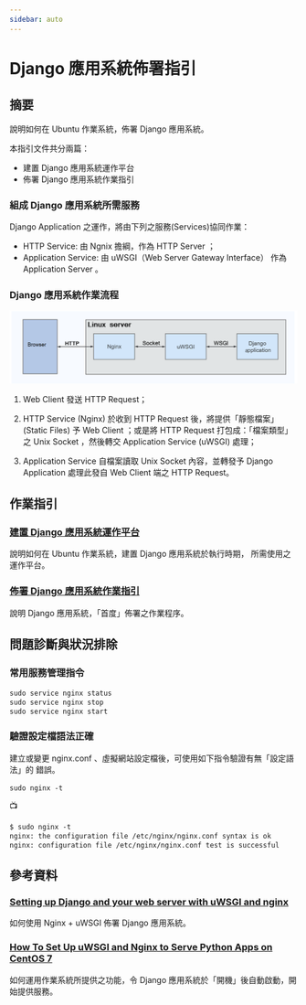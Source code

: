 ```yaml
---
sidebar: auto
---
```


# Django 應用系統佈署指引

## 摘要

說明如何在 Ubuntu 作業系統，佈署 Django 應用系統。

本指引文件共分兩篇：
 - 建置 Django 應用系統運作平台
 - 佈署 Django 應用系統作業指引

### 組成 Django 應用系統所需服務

Django Application 之運作，將由下列之服務(Services)協同作業：

- HTTP Service: 由 Ngnix 擔綱，作為 HTTP Server ；
- Application Service: 由 uWSGI（Web Server Gateway Interface） 作為 Application Server 。

### Django 應用系統作業流程

![](./imgs/client-nginx-uwsgi-django.png)

1. Web Client 發送 HTTP Request；

2. HTTP Service (Nginx) 於收到 HTTP Request 後，將提供「靜態檔案」 (Static Files) 予 Web Client ；或是將 HTTP Request 打包成：「檔案類型」 之 Unix Socket ，然後轉交 Application Service (uWSGI) 處理；

3. Application Service 自檔案讀取 Unix Socket 內容，並轉發予 Django Application 處理此發自 Web Client 端之 HTTP Request。

## 作業指引

### [建置 Django 應用系統運作平台](./deploy-django-app-s01.md)

說明如何在 Ubuntu 作業系統，建置 Django 應用系統於執行時期，
所需使用之運作平台。

### [佈署 Django 應用系統作業指引](./deploy-django-app-s02.md)

說明 Django 應用系統，「首度」佈署之作業程序。

## 問題診斷與狀況排除

### 常用服務管理指令

```
sudo service nginx status
sudo service nginx stop
sudo service nginx start
```

### 驗證設定檔語法正確

建立或變更 nginx.conf 、虛擬網站設定檔後，可使用如下指令驗證有無「設定語法」的 錯誤。

```
sudo nginx -t
```

📺

```
$ sudo nginx -t
nginx: the configuration file /etc/nginx/nginx.conf syntax is ok
nginx: configuration file /etc/nginx/nginx.conf test is successful
```


## 參考資料

### [Setting up Django and your web server with uWSGI and nginx](https://uwsgi-docs.readthedocs.io/en/latest/tutorials/Django_and_nginx.html?fbclid=IwAR2NF6La2CNVljdTPr79dg4zy9S91e0pkyHqp8zTkj0DihpLrGoL04-lyzc)

如何使用 Nginx + uWSGI 佈署 Django 應用系統。 

### [How To Set Up uWSGI and Nginx to Serve Python Apps on CentOS 7](https://www.digitalocean.com/community/tutorials/how-to-set-up-uwsgi-and-nginx-to-serve-python-apps-on-centos-7)

如何運用作業系統所提供之功能，令 Django 應用系統於「開機」後自動啟動，開始提供服務。


